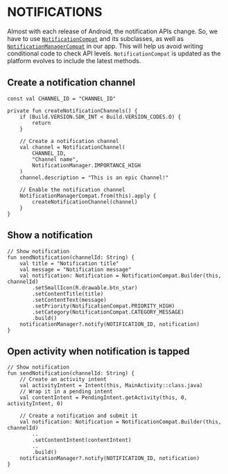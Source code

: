 # NOTIFICATIONS
Almost with each release of Android, the notification APIs change. So, we have to use [`NotificationCompat`](https://developer.android.com/reference/androidx/core/app/NotificationCompat) and its subclasses, as well as [`NotificationManagerCompat`](https://developer.android.com/reference/androidx/core/app/NotificationManagerCompat) in our app. This will help us avoid writing conditional code to check API levels. `NotificationCompat` is updated as the platform evolves to include the latest methods.

## Create a notification channel

```
const val CHANNEL_ID = "CHANNEL_ID"

private fun createNotificationChannels() {
    if (Build.VERSION.SDK_INT < Build.VERSION_CODES.O) {
        return
    }
    
    // Create a notification channel
    val channel = NotificationChannel(
        CHANNEL_ID,
        "Channel name",
        NotificationManager.IMPORTANCE_HIGH
    )
    channel.description = "This is an epic Channel!"

    // Enable the notification channel
    NotificationManagerCompat.from(this).apply {
        createNotificationChannel(channel)
    }
}
```
## Show a notification

```
// Show notification
fun sendNotification(channelId: String) {
    val title = "Notification title"
    val message = "Notification message"
    val notification: Notification = NotificationCompat.Builder(this, channelId)
        .setSmallIcon(R.drawable.btn_star)
        .setContentTitle(title)
        .setContentText(message)
        .setPriority(NotificationCompat.PRIORITY_HIGH)
        .setCategory(NotificationCompat.CATEGORY_MESSAGE)
        .build()
    notificationManager?.notify(NOTIFICATION_ID, notification)
}
```
## Open activity when notification is tapped
```
// Show notification
fun sendNotification(channelId: String) {
    // Create an activity intent
    val activityIntent = Intent(this, MainActivity::class.java)
    // Wrap it in a pending intent
    val contentIntent = PendingIntent.getActivity(this, 0, activityIntent, 0)
    
    // Create a notification and submit it
    val notification: Notification = NotificationCompat.Builder(this, channelId)
        ..
        .setContentIntent(contentIntent)
        ..
        .build()
    notificationManager?.notify(NOTIFICATION_ID, notification)
}
```


